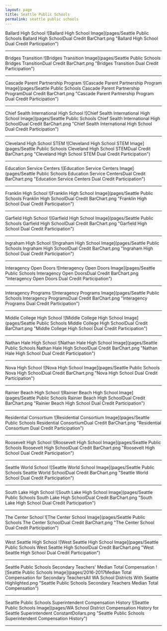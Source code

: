 ```yaml
---
layout: page
title: Seattle Public Schools
permalink: seattle public schools
---
```



Ballard High School
![Ballard High School Image](pages/Seattle Public Schools Ballard High SchoolDual Credit BarChart.png "Ballard High School Dual Credit Participation")

___

Bridges Transition
![Bridges Transition Image](pages/Seattle Public Schools Bridges TransitionDual Credit BarChart.png "Bridges Transition Dual Credit Participation")

___

Cascade Parent Partnership Program
![Cascade Parent Partnership Program Image](pages/Seattle Public Schools Cascade Parent Partnership ProgramDual Credit BarChart.png "Cascade Parent Partnership Program Dual Credit Participation")

___

Chief Sealth International High School
![Chief Sealth International High School Image](pages/Seattle Public Schools Chief Sealth International High SchoolDual Credit BarChart.png "Chief Sealth International High School Dual Credit Participation")

___

Cleveland High School STEM
![Cleveland High School STEM Image](pages/Seattle Public Schools Cleveland High School STEMDual Credit BarChart.png "Cleveland High School STEM Dual Credit Participation")

___

Education Service Centers
![Education Service Centers Image](pages/Seattle Public Schools Education Service CentersDual Credit BarChart.png "Education Service Centers Dual Credit Participation")

___

Franklin High School
![Franklin High School Image](pages/Seattle Public Schools Franklin High SchoolDual Credit BarChart.png "Franklin High School Dual Credit Participation")

___

Garfield High School
![Garfield High School Image](pages/Seattle Public Schools Garfield High SchoolDual Credit BarChart.png "Garfield High School Dual Credit Participation")

___

Ingraham High School
![Ingraham High School Image](pages/Seattle Public Schools Ingraham High SchoolDual Credit BarChart.png "Ingraham High School Dual Credit Participation")

___

Interagency Open Doors
![Interagency Open Doors Image](pages/Seattle Public Schools Interagency Open DoorsDual Credit BarChart.png "Interagency Open Doors Dual Credit Participation")

___

Interagency Programs
![Interagency Programs Image](pages/Seattle Public Schools Interagency ProgramsDual Credit BarChart.png "Interagency Programs Dual Credit Participation")

___

Middle College High School
![Middle College High School Image](pages/Seattle Public Schools Middle College High SchoolDual Credit BarChart.png "Middle College High School Dual Credit Participation")

___

Nathan Hale High School
![Nathan Hale High School Image](pages/Seattle Public Schools Nathan Hale High SchoolDual Credit BarChart.png "Nathan Hale High School Dual Credit Participation")

___

Nova High School
![Nova High School Image](pages/Seattle Public Schools Nova High SchoolDual Credit BarChart.png "Nova High School Dual Credit Participation")

___

Rainier Beach High School
![Rainier Beach High School Image](pages/Seattle Public Schools Rainier Beach High SchoolDual Credit BarChart.png "Rainier Beach High School Dual Credit Participation")

___

Residential Consortium
![Residential Consortium Image](pages/Seattle Public Schools Residential ConsortiumDual Credit BarChart.png "Residential Consortium Dual Credit Participation")

___

Roosevelt High School
![Roosevelt High School Image](pages/Seattle Public Schools Roosevelt High SchoolDual Credit BarChart.png "Roosevelt High School Dual Credit Participation")

___

Seattle World School
![Seattle World School Image](pages/Seattle Public Schools Seattle World SchoolDual Credit BarChart.png "Seattle World School Dual Credit Participation")

___

South Lake High School
![South Lake High School Image](pages/Seattle Public Schools South Lake High SchoolDual Credit BarChart.png "South Lake High School Dual Credit Participation")

___

The Center School
![The Center School Image](pages/Seattle Public Schools The Center SchoolDual Credit BarChart.png "The Center School Dual Credit Participation")

___

West Seattle High School
![West Seattle High School Image](pages/Seattle Public Schools West Seattle High SchoolDual Credit BarChart.png "West Seattle High School Dual Credit Participation")

___

Seattle Public Schools Secondary Teachers' Median Total Compensation
![Seattle Public Schools Image](pages/2016-2017Median Total Compensation for Secondary TeachersAll WA School Districts With Seattle Highlighted.png "Seattle Public Schools Secondary Teachers Median Total Compensation")

___

Seattle Public Schools Superintendent Compensation History
![Seattle Public Schools Image](pages/WA School District Compensation History for Seattle Superintendent ConstantDollars.png "Seattle Public Schools Superintendent Compensation History")

___


